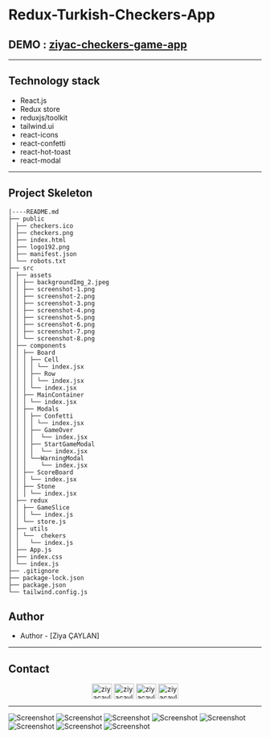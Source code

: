 # Redux-Turkish-Checkers-App

## DEMO : [ziyac-checkers-game-app](https://ziyac-checkers-game-app.netlify.app/)

---

## Technology stack

- React.js
- Redux store
- reduxjs/toolkit
- tailwind.ui
- react-icons
- react-confetti
- react-hot-toast
- react-modal

---

## Project Skeleton

```
|----README.md
├── public
│ ├── checkers.ico
│ ├── checkers.png
│ ├── index.html
│ ├── logo192.png
│ ├── manifest.json
│ └── robots.txt
├── src
│ ├── assets
│ │ ├── backgroundImg_2.jpeg
│ │ ├── screenshot-1.png
│ │ ├── screenshot-2.png
│ │ ├── screenshot-3.png
│ │ ├── screenshot-4.png
│ │ ├── screenshot-5.png
│ │ ├── screenshot-6.png
│ │ ├── screenshot-7.png
│ │ └── screenshot-8.png
│ ├── components
│ │ ├── Board
│ │ │ ├── Cell
│ │ │ │ └── index.jsx
│ │ │ ├── Row
│ │ │ │ └── index.jsx
│ │ │ └── index.jsx
│ │ ├── MainContainer
│ │ │ └── index.jsx
│ │ ├── Modals
│ │ │ ├── Confetti
│ │ │ │ └── index.jsx
│ │ │ ├── GameOver
│ │ │ │  └── index.jsx
│ │ │ ├── StartGameModal
│ │ │ │  └── index.jsx
│ │ │ └──WarningModal
│ │ │    └── index.jsx
│ │ ├── ScoreBoard
│ │ │ └── index.jsx
│ │ ├── Stone
│ │ │ └── index.jsx
│ ├── redux
│ │ ├── GameSlice
│ │ │ └── index.js
│ │ └── store.js
│ ├── utils
│ │ └──  chekers
│ │   └── index.js
│ ├── App.js
│ ├── index.css
│ └── index.js
├── .gitignore
├── package-lock.json
├── package.json
└── tailwind.config.js
```

## Author

- Author - [Ziya ÇAYLAN]

---

## Contact

<p align="center">
<a href="https://codesandbox.io/u/ziyacaylan" target="blank"><img align="center" src="https://raw.githubusercontent.com/rahuldkjain/github-profile-readme-generator/master/src/images/icons/Social/codesandbox.svg" alt="ziyacaylan" height="30" width="40" /></a>
<a href="https://codepen.io/ziya-c" target="blank"><img align="center" src="https://raw.githubusercontent.com/rahuldkjain/github-profile-readme-generator/master/src/images/icons/Social/codepen.svg" alt="ziyacaylan" height="30" width="40" /></a>
<a href="https://www.linkedin.com/in/ziya-caylan/" target="blank"><img align="center" src="https://raw.githubusercontent.com/rahuldkjain/github-profile-readme-generator/master/src/images/icons/Social/linked-in-alt.svg" alt="ziyacaylan" height="30" width="40" /></a>
<a href="https://medium.com/@ziyacaylan" target="blank"><img align="center" src="https://raw.githubusercontent.com/rahuldkjain/github-profile-readme-generator/master/src/images/icons/Social/medium.svg" alt="ziyacaylan" height="30" width="40" /></a>
</p>

---

![Screenshot](./src/assets/screenshot_1.png)
![Screenshot](./src/assets/screenshot_2.png)
![Screenshot](./src/assets/screenshot_3.png)
![Screenshot](./src/assets/screenshot_4.png)
![Screenshot](./src/assets/screenshot_5.png)
![Screenshot](./src/assets/screenshot_6.png)
![Screenshot](./src/assets/screenshot_7.png)
![Screenshot](./src/assets/screenshot_8.png)
